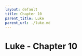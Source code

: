 ```yaml
---
layout: default
title: Chapter 10
parent_title: Luke
parent_url: ./luke.md
---
```


# Luke - Chapter 10
